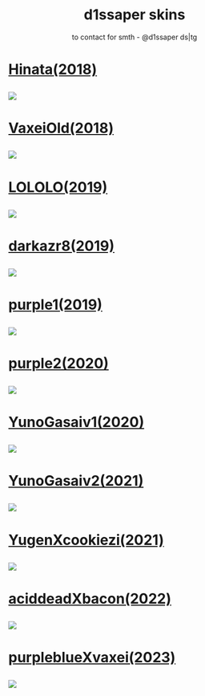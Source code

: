 <h1 align="center">d1ssaper skins</h1>
<p align="center">
  to contact for smth - @d1ssaper ds|tg 
</p>

<h1>
  <a href="https://cdn.discordapp.com/attachments/1202639960004501565/1202742633177555015/Hinata.osk?ex=65ce905d&is=65bc1b5d&hm=9a7b73a614c3cb754c8bd898826f8f033c032b71c21eefe64a035c0a645d865c&)">
    <p align="left">
      Hinata(2018)
    </p>
    <img src="https://cdn.discordapp.com/attachments/1202639960004501565/1202742632975958061/1.jpg?ex=65ce905d&is=65bc1b5d&hm=a7c04d8de8de1eac412f131fa7e491928cd5186295d96db80a76cb02a73cb97d"/>
  </a>
</h1>

<h1>
  <a href="https://cdn.discordapp.com/attachments/1202639960004501565/1202743112682971166/VaxeiOld.osk?ex=65ce90cf&is=65bc1bcf&hm=3daf5c17beb9025edf08d4b5c7fb27a7257bcdcfce0f53303aefb2319f8f31da&">
    <p align="left">
      VaxeiOld(2018)
    </p>
    <img src="https://media.discordapp.net/attachments/1202639960004501565/1202743112410333204/2.jpg?ex=65ce90cf&is=65bc1bcf&hm=856ad656c9b6a09c4b028ee5bfc568368ef837d2a6bcfb56d064dbf25726f7f6&=&format=webp&width=832&height=467"/>
  </a>
</h1>

<h1>
  <a href="https://cdn.discordapp.com/attachments/1202639960004501565/1202743211320410182/LOLOLO.osk?ex=65ce90e7&is=65bc1be7&hm=2703159442b01776d15498bc43e7c2185a29d678da925fc52eccb8e5d0763a12&">
    <p align="left">
      LOLOLO(2019)
    </p>
    <img src="https://cdn.discordapp.com/attachments/1202639960004501565/1202743211110703154/4.jpg?ex=65ce90e7&is=65bc1be7&hm=035a6ffc2e5442505581a5f736c37788093719c7a72f7c8e3e6a266537e87fa6&"/>
  </a>
</h1>

<h1>
  <a href="https://cdn.discordapp.com/attachments/1202639960004501565/1202743257889644634/darkazr8.osk?ex=65ce90f2&is=65bc1bf2&hm=8d3462e21a9d9fbf34d33c0c666813bf573d99fb2987db9ee672ef31bcc1ce34&">
    <p align="left">
      darkazr8(2019)
    </p>
    <img src="https://cdn.discordapp.com/attachments/1202639960004501565/1202743257680060446/3.jpg?ex=65ce90f2&is=65bc1bf2&hm=f10283114f943beb4d662acde248c583f2d53157faca283994a1f013a9b2695e&"/>
  </a>
</h1>

<h1>
  <a href="https://cdn.discordapp.com/attachments/1202639960004501565/1202744528323477555/purple1.osk?ex=65ce9221&is=65bc1d21&hm=858440248d4e06bb2c55f77a679e691585b17a5ee811db1a5493717ac8c523c9&">
    <p align="left">
      purple1(2019)
    </p>
    <img src="https://cdn.discordapp.com/attachments/1202639960004501565/1202744528117829673/5.jpg?ex=65ce9221&is=65bc1d21&hm=4a0dfccd42c0ce9662b4f34a160a23a909dc59ac62aa0fd0b1a476a41326c4b2&"/>
  </a>
</h1>

<h1>
  <a href="https://cdn.discordapp.com/attachments/1202639960004501565/1202744556232253450/Purple2.osk?ex=65ce9228&is=65bc1d28&hm=7a2efc6de6cbab34a25df495a05c7f412491ad85df1106203beb1ee722948c72&">
    <p align="left">
      purple2(2020)
    </p>
    <img src="https://cdn.discordapp.com/attachments/1202639960004501565/1202744556047564830/6.jpg?ex=65ce9228&is=65bc1d28&hm=e3a1c68a2b677dcae1dff0d894decc46684c1c2805a048080412d6faf47d4d18&"/>
  </a>
</h1>

<h1>
  <a href="https://cdn.discordapp.com/attachments/1202639960004501565/1202747230272884777/YunoGasaiv1.osk?ex=65ce94a5&is=65bc1fa5&hm=2181cb0572d7688d6cf8921fc02c253053a154a6b6b5214bcfd8ea1c2758d197&">
    <p align="left">
      YunoGasaiv1(2020)
    </p>
    <img src="https://cdn.discordapp.com/attachments/1202639960004501565/1202747230079942736/7.jpg?ex=65ce94a5&is=65bc1fa5&hm=461f335731b2c40f184311f85ec8c9cd692412d24178ce58e2752c2472af326c&"/>
  </a>
</h1>

<h1>
  <a href="https://cdn.discordapp.com/attachments/1202639960004501565/1202747279954546708/YunoGasaiv2.osk?ex=65ce94b1&is=65bc1fb1&hm=db6066c9393a77075ee3dc929a874bdb837a8b048c4e748f3d62c6c2936e02f0&">
    <p align="left">
      YunoGasaiv2(2021)
    </p>
    <img src="https://cdn.discordapp.com/attachments/1202639960004501565/1202747279753089094/7.5.jpg?ex=65ce94b1&is=65bc1fb1&hm=ea27a4254326cc6c621e8bcdfce73820da06d8ff97f24b600eb448e4a95e2618&"/>
  </a>
</h1>

<h1>
  <a href="https://cdn.discordapp.com/attachments/1202639960004501565/1202747320299560960/YugenXcookiezi.osk?ex=65ce94bb&is=65bc1fbb&hm=c5475c40e905280ac982e3d7271bbd0a0789c9d37aa69bebadd690c69219562f&">
    <p align="left">
      YugenXcookiezi(2021)
    </p>
    <img src="https://cdn.discordapp.com/attachments/1202639960004501565/1202747320119070790/8.jpg?ex=65ce94bb&is=65bc1fbb&hm=71a8a513849c6ef43337e58833308cd153d7dbbc7a0569d5f6180229b9c0e9bb&"/>
  </a>
</h1>

<h1>
  <a href="https://cdn.discordapp.com/attachments/1202639960004501565/1202747476029739048/aciddeadxbacon.osk?ex=65ce94e0&is=65bc1fe0&hm=1bda1bacd3b953020e486553ed0cd39314d1c8094a2bceb147364ceaeeaafcb0&">
    <p align="left">
      aciddeadXbacon(2022)
    </p>
    <img src="https://cdn.discordapp.com/attachments/1202639960004501565/1202747475841257553/9.jpg?ex=65ce94e0&is=65bc1fe0&hm=50ce0cf5c66e87dfee4c50697b756c9929efa61fe11b6c6e4f9088b8fdd30222&"/>
  </a>
</h1>

<h1>
  <a href="https://cdn.discordapp.com/attachments/1202639960004501565/1202747523610185768/purpleblueXvaxei.osk?ex=65ce94eb&is=65bc1feb&hm=6497c039a6b1b4c7a2e11cf35afe92ee56c7d423c0532e3de1de38b152fe37f4&">
    <p align="left">
      purpleblueXvaxei(2023)
    </p>
    <img src="https://cdn.discordapp.com/attachments/1202639960004501565/1202747523421315072/10.jpg?ex=65ce94eb&is=65bc1feb&hm=89cdd92049ca180b3dbfcfeebbd01f9cd97e267291ae96c974c2e4bf0c87777b&"/>
  </a>
</h1>
